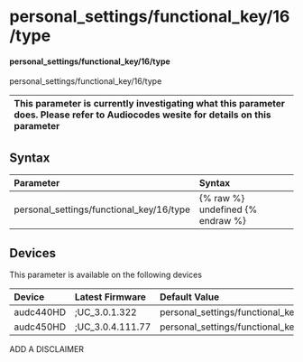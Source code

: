 ﻿---
description: personal_settings/functional_key/16/type
search: false
---

# personal_settings/functional_key/16/type

#### personal_settings/functional_key/16/type

personal_settings/functional_key/16/type


| This parameter is currently investigating what this parameter does. Please refer to Audiocodes wesite for details on this parameter | 
| :--- |

## Syntax
| Parameter | Syntax |
| :--- | :--- |
|personal_settings/functional_key/16/type | {% raw %} undefined {% endraw %}|

## Devices
This parameter is available on the following devices

| Device | Latest Firmware | Default Value |
|:---|:---|:---|
| audc440HD | ;UC_3.0.1.322 | personal_settings/functional_key/16/type=SIP_ACCOUNT 
| audc450HD | ;UC_3.0.4.111.77 | personal_settings/functional_key/16/type=EMPTY 

ADD A DISCLAIMER
